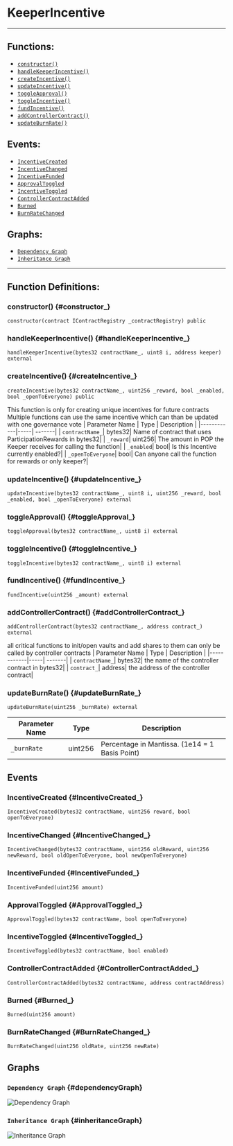 # KeeperIncentive
***
## Functions:
- [`constructor()`](#constructor_)
- [`handleKeeperIncentive()`](#handleKeeperIncentive_)
- [`createIncentive()`](#createIncentive_)
- [`updateIncentive()`](#updateIncentive_)
- [`toggleApproval()`](#toggleApproval_)
- [`toggleIncentive()`](#toggleIncentive_)
- [`fundIncentive()`](#fundIncentive_)
- [`addControllerContract()`](#addControllerContract_)
- [`updateBurnRate()`](#updateBurnRate_)
## Events:
- [`IncentiveCreated`](#IncentiveCreated_)
- [`IncentiveChanged`](#IncentiveChanged_)
- [`IncentiveFunded`](#IncentiveFunded_)
- [`ApprovalToggled`](#ApprovalToggled_)
- [`IncentiveToggled`](#IncentiveToggled_)
- [`ControllerContractAdded`](#ControllerContractAdded_)
- [`Burned`](#Burned_)
- [`BurnRateChanged`](#BurnRateChanged_)
## Graphs:
- [`Dependency Graph`](#dependencyGraph)
- [`Inheritance Graph`](#inheritanceGraph)
***
## Function Definitions:
### <a name="constructor_"></a> constructor() {#constructor_}
```
constructor(contract IContractRegistry _contractRegistry) public 
```
### <a name="handleKeeperIncentive_"></a> handleKeeperIncentive() {#handleKeeperIncentive_}
```
handleKeeperIncentive(bytes32 contractName_, uint8 i, address keeper) external 
```
### <a name="createIncentive_"></a> createIncentive() {#createIncentive_}
```
createIncentive(bytes32 contractName_, uint256 _reward, bool _enabled, bool _openToEveryone) public 
```
This function is only for creating unique incentives for future contracts
Multiple functions can use the same incentive which can than be updated with one governance vote
| Parameter Name | Type | Description |
|------------|-----| -------|
| `contractName_`| bytes32| Name of contract that uses ParticipationRewards in bytes32|
| `_reward`| uint256| The amount in POP the Keeper receives for calling the function|
| `_enabled`| bool| Is this Incentive currently enabled?|
| `_openToEveryone`| bool| Can anyone call the function for rewards or only keeper?|
### <a name="updateIncentive_"></a> updateIncentive() {#updateIncentive_}
```
updateIncentive(bytes32 contractName_, uint8 i, uint256 _reward, bool _enabled, bool _openToEveryone) external 
```
### <a name="toggleApproval_"></a> toggleApproval() {#toggleApproval_}
```
toggleApproval(bytes32 contractName_, uint8 i) external 
```
### <a name="toggleIncentive_"></a> toggleIncentive() {#toggleIncentive_}
```
toggleIncentive(bytes32 contractName_, uint8 i) external 
```
### <a name="fundIncentive_"></a> fundIncentive() {#fundIncentive_}
```
fundIncentive(uint256 _amount) external 
```
### <a name="addControllerContract_"></a> addControllerContract() {#addControllerContract_}
```
addControllerContract(bytes32 contractName_, address contract_) external 
```
all critical functions to init/open vaults and add shares to them can only be called by controller contracts
| Parameter Name | Type | Description |
|------------|-----| -------|
| `contractName_`| bytes32| the name of the controller contract in bytes32|
| `contract_`| address| the address of the controller contract|
### <a name="updateBurnRate_"></a> updateBurnRate() {#updateBurnRate_}
```
updateBurnRate(uint256 _burnRate) external 
```
| Parameter Name | Type | Description |
|------------|-----| -------|
| `_burnRate`| uint256| Percentage in Mantissa. (1e14 = 1 Basis Point)|
## Events
### <a name="IncentiveCreated_"></a> IncentiveCreated {#IncentiveCreated_}
```
IncentiveCreated(bytes32 contractName, uint256 reward, bool openToEveryone)
```
### <a name="IncentiveChanged_"></a> IncentiveChanged {#IncentiveChanged_}
```
IncentiveChanged(bytes32 contractName, uint256 oldReward, uint256 newReward, bool oldOpenToEveryone, bool newOpenToEveryone)
```
### <a name="IncentiveFunded_"></a> IncentiveFunded {#IncentiveFunded_}
```
IncentiveFunded(uint256 amount)
```
### <a name="ApprovalToggled_"></a> ApprovalToggled {#ApprovalToggled_}
```
ApprovalToggled(bytes32 contractName, bool openToEveryone)
```
### <a name="IncentiveToggled_"></a> IncentiveToggled {#IncentiveToggled_}
```
IncentiveToggled(bytes32 contractName, bool enabled)
```
### <a name="ControllerContractAdded_"></a> ControllerContractAdded {#ControllerContractAdded_}
```
ControllerContractAdded(bytes32 contractName, address contractAddress)
```
### <a name="Burned_"></a> Burned {#Burned_}
```
Burned(uint256 amount)
```
### <a name="BurnRateChanged_"></a> BurnRateChanged {#BurnRateChanged_}
```
BurnRateChanged(uint256 oldRate, uint256 newRate)
```
## Graphs
### <a name="dependencyGraph"></a> `Dependency Graph` {#dependencyGraph}
![Dependency Graph](images/KeeperIncentive_dependency_graph.png)
### <a name="inheritanceGraph"></a> `Inheritance Graph` {#inheritanceGraph}
![Inheritance Graph](images/KeeperIncentive_inheritance_graph.png)
